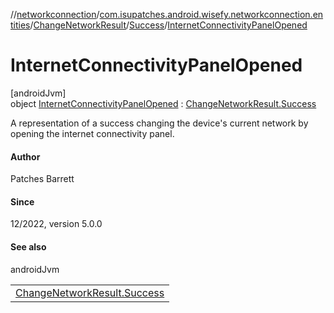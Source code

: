 //[networkconnection](../../../../../index.md)/[com.isupatches.android.wisefy.networkconnection.entities](../../../index.md)/[ChangeNetworkResult](../../index.md)/[Success](../index.md)/[InternetConnectivityPanelOpened](index.md)

# InternetConnectivityPanelOpened

[androidJvm]\
object [InternetConnectivityPanelOpened](index.md) : [ChangeNetworkResult.Success](../index.md)

A representation of a success changing the device's current network by opening the internet connectivity panel.

#### Author

Patches Barrett

#### Since

12/2022, version 5.0.0

#### See also

androidJvm

| |
|---|
| [ChangeNetworkResult.Success](../index.md) |
